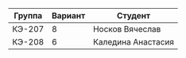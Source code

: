 
| Группа | Вариант | Студент            |
|--------|---------|--------------------|
| КЭ-207 | 8       | Носков Вячеслав    |
| КЭ-208 | 6       | Каледина Анастасия |
